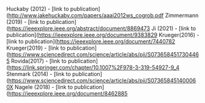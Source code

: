 Huckaby (2012) - [link to publication](http://www.jakehuckaby.com/papers/aaai2012ws_cogrob.pdf
Zimmermann (2019) - [link to publication](https://ieeexplore.ieee.org/abstract/document/8869473
Ji (2021) - [link to publication](https://ieeexplore.ieee.org/document/9383829
Krueger(2016) - [link to publication](https://ieeexplore.ieee.org/document/7440782
Krueger(2019) - [link to publication](https://www.sciencedirect.com/science/article/abs/pii/S0736584517304465
Rovida(2017) - [link to publication](https://link.springer.com/chapter/10.1007%2F978-3-319-54927-9_4
Stenmark (2014) - [link to publication](https://www.sciencedirect.com/science/article/abs/pii/S073658451400060X
Nagele (2018) - [link to publication](https://ieeexplore.ieee.org/document/8462885
